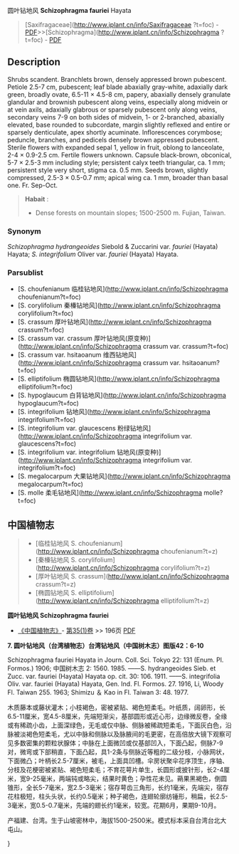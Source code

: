 圆叶钻地风 **Schizophragma fauriei** Hayata

> [Saxifragaceae](http://www.iplant.cn/info/Saxifragaceae ?t=foc) - [PDF](http://iplant.cn/foc/pdf/Saxifragaceae.pdf)>>[Schizophragma](http://www.iplant.cn/info/Schizophragma ?t=foc) - [PDF](http://www.iplant.cn/foc/pdf/Schizophragma.pdf)

## Description

Shrubs scandent. Branchlets brown, densely appressed brown pubescent. Petiole 2.5-7 cm, pubescent; leaf blade abaxially gray-white, adaxially dark green, broadly ovate, 6.5-11 × 4.5-8 cm, papery, abaxially densely granulate glandular and brownish pubescent along veins, especially along midvein or at vein axils, adaxially glabrous or sparsely pubescent only along veins, secondary veins 7-9 on both sides of midvein, 1- or 2-branched, abaxially elevated, base rounded to subcordate, margin slightly reflexed and entire or sparsely denticulate, apex shortly acuminate. Inflorescences corymbose; peduncle, branches, and pedicels densely brown appressed pubescent. Sterile flowers with expanded sepal 1, yellow in fruit, oblong to lanceolate, 2-4 × 0.9-2.5 cm. Fertile flowers unknown. Capsule black-brown, obconical, 5-7 × 2.5-3 mm including style; persistent calyx teeth triangular, ca. 1 mm; persistent style very short, stigma ca. 0.5 mm. Seeds brown, slightly compressed, 2.5-3 × 0.5-0.7 mm; apical wing ca. 1 mm, broader than basal one. Fr. Sep-Oct.

> **Habait** : 
>* Dense forests on mountain slopes; 1500-2500 m. Fujian, Taiwan.

### Synonym
*Schizophragma hydrangeoides* Siebold & Zuccarini var. *fauriei* (Hayata) Hayata; *S. integrifolium* Oliver var. *fauriei* (Hayata) Hayata.

### Parsublist

* [S.  choufenianum  临桂钻地风](http://www.iplant.cn/info/Schizophragma choufenianum?t=foc)
* [S.  corylifolium  秦榛钻地风](http://www.iplant.cn/info/Schizophragma corylifolium?t=foc)
* [S.  crassum  厚叶钻地风](http://www.iplant.cn/info/Schizophragma crassum?t=foc)
* [S.  crassum var. crassum  厚叶钻地风(原变种)](http://www.iplant.cn/info/Schizophragma crassum var. crassum?t=foc)
* [S.  crassum var. hsitaoanum  维西钻地风](http://www.iplant.cn/info/Schizophragma crassum var. hsitaoanum?t=foc)
* [S.  elliptifolium  椭圆钻地风](http://www.iplant.cn/info/Schizophragma elliptifolium?t=foc)
* [S.  hypoglaucum  白背钻地风](http://www.iplant.cn/info/Schizophragma hypoglaucum?t=foc)
* [S.  integrifolium  钻地风](http://www.iplant.cn/info/Schizophragma integrifolium?t=foc)
* [S.  integrifolium var. glaucescens  粉绿钻地风](http://www.iplant.cn/info/Schizophragma integrifolium var. glaucescens?t=foc)
* [S.  integrifolium var. integrifolium  钻地风(原变种)](http://www.iplant.cn/info/Schizophragma integrifolium var. integrifolium?t=foc)
* [S.  megalocarpum  大果钻地风](http://www.iplant.cn/info/Schizophragma megalocarpum?t=foc)
* [S.  molle  柔毛钻地风](http://www.iplant.cn/info/Schizophragma molle?t=foc)

## 中国植物志

> * [临桂钻地风  S.  choufenianum](http://www.iplant.cn/info/Schizophragma choufenianum?t=z)
> * [秦榛钻地风  S.  corylifolium](http://www.iplant.cn/info/Schizophragma corylifolium?t=z)
> * [厚叶钻地风  S.  crassum](http://www.iplant.cn/info/Schizophragma crassum?t=z)
> * [椭圆钻地风  S.  elliptifolium](http://www.iplant.cn/info/Schizophragma elliptifolium?t=z)

**圆叶钻地风 Schizophragma fauriei**

* [《中国植物志》](http://www.iplant.cn/frps)- [第35(1)卷](http://www.iplant.cn/frps/vol/35(1)) >> 196页 [PDF](http://www.iplant.cn/frps/pdf/35(1)/196a.PDF)

**7. 圆叶钻地风（台湾植物志）台湾钻地风（中国树木志）图版42：6-10**

Schizophragma fauriei Hayata in Journ. Coll. Sci. Tokyo 22: 131 (Enum. Pl. Formos.) 1906; 中国树木志 2: 1560. 1985. ——S. hydrangeoides Sieb. et Zucc. var. fauriei (Hayata) Hayata op. cit. 30: 106. 1911. ——S. integrifolia Oliv. var. fauriei (Hayata) Hayata, Gen. Ind. Fl. Formos. 27. 1916, Li, Woody Fl. Taiwan 255. 1963; Shimizu ＆ Kao in Fl. Taiwan 3: 48. 1977.

木质藤本或藤状灌木；小枝褐色，密被紧贴、褐色短柔毛。叶纸质，阔卵形，长6.5-11厘米，宽4.5-8厘米，先端短渐尖，基部圆形或近心形，边缘微反卷，全缘或有稀疏小齿，上面深绿色，无毛或仅中脉、侧脉被稀疏短柔毛，下面灰白色，沿脉被淡褐色短柔毛，尤以中脉和侧脉以及脉腋间的毛更密，在高倍放大镜下观察可见多数密集的颗粒状腺体；中脉在上面微凹或仅基部凹入，下面凸起，侧脉7-9对，微弯或下部稍直，下面凸起，具1-2条与侧脉近等粗的二级分枝，小脉网状，下面微凸；叶柄长2.5-7厘米，被毛，上面具凹槽。伞房状聚伞花序顶生，序轴、分枝及花梗密被紧贴、褐色短柔毛；不育花萼片单生，长圆形或披针形，长2-4厘米，宽9-25毫米，两端钝或略尖，结果时黄色；孕性花未见。蒴果黑褐色，倒圆锥形，全长5-7毫米，宽2.5-3毫米；宿存萼齿三角形，长约1毫米，先端尖，宿存花柱极短，柱头头状，长约0.5毫米；种子褐色，连翅轮廓纺锤形，稍扁，长2.5-3毫米，宽0.5-0.7毫米，先端的翅长约1毫米，较宽。花期6月，果期9-10月。

产福建、台湾。生于山坡密林中，海拔1500-2500米。模式标本采自台湾台北大屯山。

}